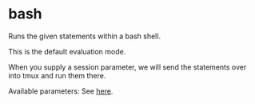 # bash

Runs the given statements within a bash shell.

This is the default evaluation mode.

When you supply a session parameter, we will send the statements over into tmux and run
them there.


Available parameters: See [here](../parameters.md).

